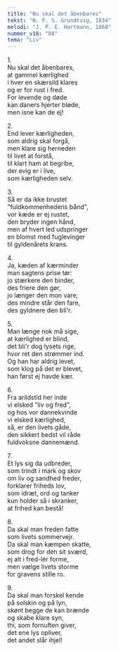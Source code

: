 ```yaml
---
title: "Nu skal det åbenbares"
tekst: "N. F. S. Grundtvig, 1834"
melodi: "J. P. E. Hartmann, 1868"
nummer_v18: "88"
tema: "Liv"
---
```


1\.\
Nu skal det åbenbares,\
at gammel kærlighed\
i hver en skærsild klares\
og er for rust i fred.\
For levende og døde\
kan daners hjerter bløde,\
men isne kan de ej!

2\.\
End lever kærligheden,\
som aldrig skal forgå,\
men klare sig herneden\
til livet at forstå,\
til klart ham at begribe,\
der evig er i live,\
som kærligheden selv.

3\.\
Så er da ikke brustet\
"fuldkommenhedens bånd",\
vor kæde er ej rustet,\
den bryder ingen hånd,\
men af hvert led udspringer\
en blomst med fuglevinger\
til gyldenårets krans.

4\.\
Ja, kæden af kærminder\
man sagtens prise tør:\
jo stærkere den binder,\
des friere den gør,\
jo længer den mon vare,\
des mindre står den fare,\
des gyldnere den bli'r.

5\.\
Man længe nok må sige,\
at kærlighed er blind,\
det bli'r dog lysets rige,\
hvor ret den strømmer ind.\
Og han har aldrig levet,\
som klog på det er blevet,\
han først ej havde kær.

6\.\
Fra arildstid her inde\
vi elsked "liv og fred",\
og hos vor dannekvinde\
vi elsked kærlighed,\
så, er den livets gåde,\
den sikkert bedst vil råde\
fuldvoksne dannemænd.

7\.\
Et lys sig da udbreder,\
som trindt i mark og skov\
om liv og sandhed freder,\
forklarer friheds lov,\
som idræt, ord og tanker\
kun holder så i skranker,\
at frihed kan bestå!

8\.\
Da skal man freden fatte\
som livets sommervejr.\
Da skal man kæmpen skatte,\
som drog for den sit sværd,\
ej alt i fred-lér forme,\
men vælge livets storme\
for gravens stille ro.

9\.\
Da skal man forskel kende\
på solskin og på lyn,\
skønt begge de kan brænde\
og skabe klare syn,\
thi, som fornuften giver,\
det ene lys opliver,\
det andet slår ihjel!